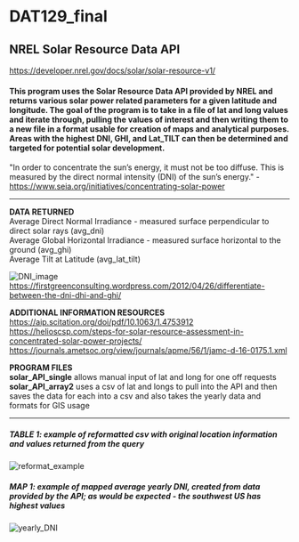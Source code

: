 # DAT129_final
## NREL Solar Resource Data API
https://developer.nrel.gov/docs/solar/solar-resource-v1/

#### This program uses the Solar Resource Data API provided by NREL and returns various solar power related parameters for a given latitude and longitude. The goal of the program is to take in a file of lat and long values and iterate through, pulling the values of interest and then writing them to a new file in a format usable for creation of maps and analytical purposes.  Areas with the highest DNI, GHI, and Lat_TILT can then be determined and targeted for potential solar development.  

"In order to concentrate the sun’s energy, it must not be too diffuse. This is measured by the direct normal intensity (DNI) of the sun’s energy." - https://www.seia.org/initiatives/concentrating-solar-power  

__________
**DATA RETURNED**  
Average Direct Normal Irradiance - measured surface perpendicular to direct solar rays (avg_dni)  
Average Global Horizontal Irradiance - measured surface horizontal to the ground (avg_ghi)  
Average Tilt at Latitude (avg_lat_tilt)

![DNI_image](https://user-images.githubusercontent.com/71047291/117217248-11004d00-adcf-11eb-9e2c-3cbb660de132.jpg)
https://firstgreenconsulting.wordpress.com/2012/04/26/differentiate-between-the-dni-dhi-and-ghi/  

**ADDITIONAL INFORMATION RESOURCES**  
https://aip.scitation.org/doi/pdf/10.1063/1.4753912  
https://helioscsp.com/steps-for-solar-resource-assessment-in-concentrated-solar-power-projects/  
https://journals.ametsoc.org/view/journals/apme/56/1/jamc-d-16-0175.1.xml  
  
  
**PROGRAM FILES**  
**solar_API_single** allows manual input of lat and long for one off requests  
**solar_API_array2** uses a csv of lat and longs to pull into the API and then saves the data for each into a csv and also takes the yearly data and formats for GIS usage  

_________  
##### TABLE 1: example of reformatted csv with original location information and values returned from the query  

![reformat_example](https://user-images.githubusercontent.com/71047291/117218867-05faec00-add2-11eb-84be-407b66da8f6a.jpg)


##### MAP 1:  example of mapped average yearly DNI, created from data provided by the API; as would be expected - the southwest US has highest values  

![yearly_DNI](https://user-images.githubusercontent.com/71047291/117088700-39ca0900-ad21-11eb-9e2d-aced4d6a4b31.jpg)  
